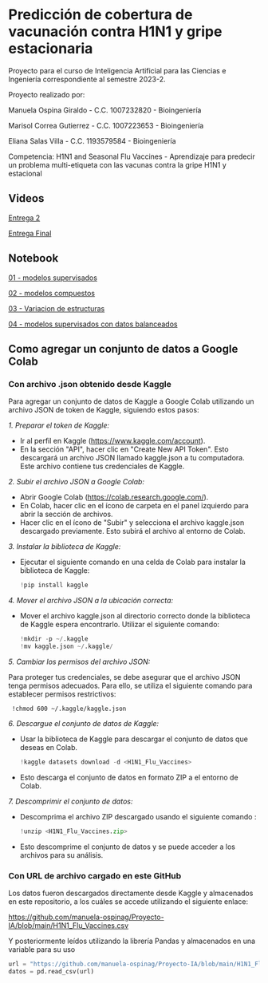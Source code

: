 # Predicción de cobertura de vacunación contra H1N1 y gripe estacionaria
Proyecto para el curso de Inteligencia Artificial para las Ciencias e Ingeniería correspondiente al semestre 2023-2. 

Proyecto realizado por:

Manuela Ospina Giraldo - C.C. 1007232820 - Bioingeniería

Marisol Correa Gutierrez - C.C. 1007223653 - Bioingeniería

Eliana Salas Villa - C.C. 1193579584 - Bioingeniería

Competencia: H1N1 and Seasonal Flu Vaccines - Aprendizaje para predecir un problema multi-etiqueta con las vacunas contra la gripe H1N1 y estacional

## Videos
[Entrega 2](https://youtu.be/8sZhMG-_CPo)

[Entrega Final](https://youtu.be/Dvz3B8Ftvgw)

## Notebook
[01 - modelos supervisados](https://colab.research.google.com/drive/1bj4SZnySrO_dFzbc_xvIA3PVs7q2LSZp?authuser=1)

[02 - modelos compuestos](https://colab.research.google.com/drive/1y3qbQ_zskMVxRi4y5BwVCwZCjgN_8rzY?authuser=1)

[03 - Variacion de estructuras](https://colab.research.google.com/drive/1s77dTCO_lwHxf8CKk4WMUZE2s5PxLVh9?authuser=1)

[04 - modelos supervisados con datos balanceados](https://colab.research.google.com/drive/1p7Uw27U8gtHg2Do9h4dnKEfFaRTA-ZNi?authuser=1)

## Como agregar un conjunto de datos a Google Colab
### Con archivo .json obtenido desde Kaggle
Para agregar un conjunto de datos de Kaggle a Google Colab utilizando un archivo JSON de token de Kaggle, siguiendo estos pasos:

*1. Preparar el token de Kaggle:*
   - Ir al perfil en Kaggle (https://www.kaggle.com/account).
   - En la sección "API", hacer clic en "Create New API Token". Esto descargará un archivo JSON llamado kaggle.json a tu computadora. Este archivo contiene tus credenciales de Kaggle.

*2. Subir el archivo JSON a Google Colab:*

   - Abrir Google Colab (https://colab.research.google.com/).
   - En Colab, hacer clic en el ícono de carpeta en el panel izquierdo para abrir la sección de archivos.
   - Hacer clic en el ícono de "Subir" y selecciona el archivo kaggle.json descargado previamente. Esto subirá el archivo al entorno de Colab.

*3. Instalar la biblioteca de Kaggle:*

   - Ejecutar el siguiente comando en una celda de Colab para instalar la biblioteca de Kaggle:

     ```python
     !pip install kaggle

*4. Mover el archivo JSON a la ubicación correcta:*

   - Mover el archivo kaggle.json al directorio correcto donde la biblioteca de Kaggle espera encontrarlo. Utilizar el siguiente comando:

     ```python
     !mkdir -p ~/.kaggle
     !mv kaggle.json ~/.kaggle/
     
*5. Cambiar los permisos del archivo JSON:*

   Para proteger tus credenciales, se debe asegurar que el archivo JSON tenga permisos adecuados. Para ello, se utiliza el siguiente comando para establecer permisos restrictivos:

     !chmod 600 ~/.kaggle/kaggle.json

*6. Descargue el conjunto de datos de Kaggle:*

   - Usar la biblioteca de Kaggle para descargar el conjunto de datos que deseas en Colab. 

     ```python
     !kaggle datasets download -d <H1N1_Flu_Vaccines>

   - Esto descarga el conjunto de datos en formato ZIP a el entorno de Colab.

*7. Descomprimir el conjunto de datos:*

   - Descomprima el archivo ZIP descargado usando el siguiente comando :

     ```python
     !unzip <H1N1_Flu_Vaccines.zip>
     
   - Esto descomprime el conjunto de datos y se puede acceder a los archivos para su análisis.

### Con URL de archivo cargado en este GitHub
Los datos fueron descargados directamente desde Kaggle y almacenados en este repositorio, a los cuáles se accede utilizando el siguiente enlace:

https://github.com/manuela-ospinag/Proyecto-IA/blob/main/H1N1_Flu_Vaccines.csv

Y posteriormente leídos utilizando la librería Pandas y almacenados en una variable para su uso

```python
url = "https://github.com/manuela-ospinag/Proyecto-IA/blob/main/H1N1_Flu_Vaccines.csv"
datos = pd.read_csv(url)
```
